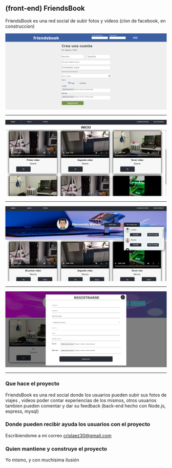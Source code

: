 ## (front-end) FriendsBook

FriendsBook es una red social de subir fotos y videos (clon de facebook, en construccion)

<img src="https://github.com/crislaez/Front_End_Friendsbook/blob/master/src/Img/foto_proyecto.PNG" />
<hr>
<img src="https://github.com/crislaez/Fornt_End_Senvix/blob/master/src/Img/foto_proyecto_2.PNG" />
<hr>
<img src="https://github.com/crislaez/Fornt_End_Senvix/blob/master/src/Img/foto_proyecto_3.PNG" />
<hr>
<img src="https://github.com/crislaez/Fornt_End_Senvix/blob/master/src/Img/foto_proyecto_4.PNG" />
<hr>

### Que hace el proyecto

FriendsBook es una red social donde los usuarios pueden subir sus fotos de viajes , videos poder contar 
experiencias de los mismos, otros usuarios tambien pueden comentar y dar su feedback (back-end hecho con Node.js, express, mysql)
 
### Donde pueden recibir ayuda los usuarios con el proyecto
 
Escribiendome a mi correo crislaez30@gmail.com

### Quien mantiene y construye el proyecto

Yo mismo, y con muchisima ilusión

